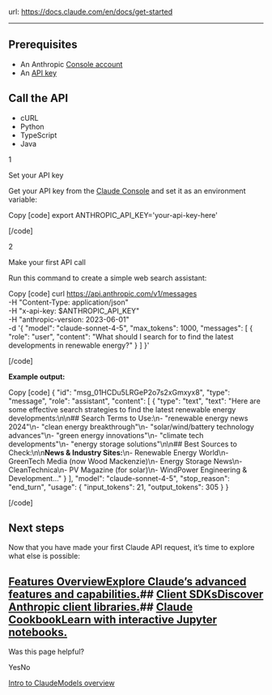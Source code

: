 url: https://docs.claude.com/en/docs/get-started

---

## Prerequisites

  * An Anthropic [Console account](https://console.anthropic.com/)
  * An [API key](https://console.anthropic.com/settings/keys)

## Call the API

  * cURL
  * Python
  * TypeScript
  * Java

1

Set your API key

Get your API key from the [Claude Console](https://console.anthropic.com/settings/keys) and set it as an environment variable:

Copy
[code]
    export ANTHROPIC_API_KEY='your-api-key-here'

[/code]

2

Make your first API call

Run this command to create a simple web search assistant:

Copy
[code]
    curl https://api.anthropic.com/v1/messages \
      -H "Content-Type: application/json" \
      -H "x-api-key: $ANTHROPIC_API_KEY" \
      -H "anthropic-version: 2023-06-01" \
      -d '{
        "model": "claude-sonnet-4-5",
        "max_tokens": 1000,
        "messages": [
          {
            "role": "user",
            "content": "What should I search for to find the latest developments in renewable energy?"
          }
        ]
      }'

[/code]

**Example output:**

Copy
[code]
    {
      "id": "msg_01HCDu5LRGeP2o7s2xGmxyx8",
      "type": "message",
      "role": "assistant",
      "content": [
        {
          "type": "text",
          "text": "Here are some effective search strategies to find the latest renewable energy developments:\n\n## Search Terms to Use:\n- \"renewable energy news 2024\"\n- \"clean energy breakthrough\"\n- \"solar/wind/battery technology advances\"\n- \"green energy innovations\"\n- \"climate tech developments\"\n- \"energy storage solutions\"\n\n## Best Sources to Check:\n\n**News & Industry Sites:**\n- Renewable Energy World\n- GreenTech Media (now Wood Mackenzie)\n- Energy Storage News\n- CleanTechnica\n- PV Magazine (for solar)\n- WindPower Engineering & Development..."
        }
      ],
      "model": "claude-sonnet-4-5",
      "stop_reason": "end_turn",
      "usage": {
        "input_tokens": 21,
        "output_tokens": 305
      }
    }

[/code]

## Next steps

Now that you have made your first Claude API request, it’s time to explore what else is possible:

## [Features OverviewExplore Claude’s advanced features and capabilities.](/en/docs/build-with-claude/overview)## [Client SDKsDiscover Anthropic client libraries.](/en/api/client-sdks)## [Claude CookbookLearn with interactive Jupyter notebooks.](https://github.com/anthropics/anthropic-cookbook)

Was this page helpful?

YesNo

[Intro to Claude](/en/docs/intro)[Models overview](/en/docs/about-claude/models/overview)
